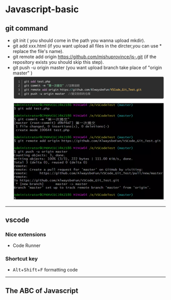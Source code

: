 # Javascript-basic



## git command

- git init ( you should come in the path you wanna upload mkdir).
- git add xxx.html (if you want upload all files in the dircter,you can use * replace the file's name).
- git remote add origin https://github.com/mishuprovince/js-.git  (if the repository exists you should skip this step).
- git push -u origin master (you want upload branch take place of "origin master" )<img src="/img/image-20200520162243367.png" alt="image-20200520162243367" style="zoom:50%;" />

------



## vscode

### Nice  extensions

- Code Runner

### Shortcut key

- <kbd>Alt</kbd>+<kbd>Shift</kbd>+<kbd>F</kbd> formatting code

------

## The ABC of Javascript



